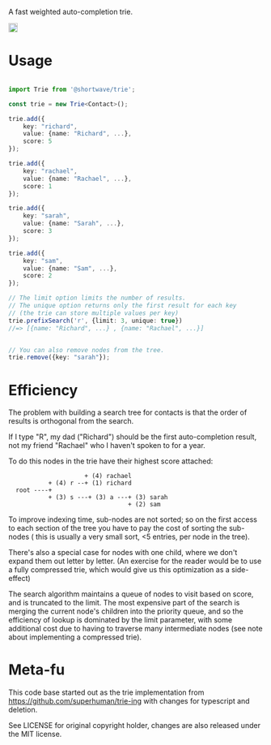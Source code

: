 A fast weighted auto-completion trie.

<a href="https://badge.fury.io/js/%40shortwave%2Ftrie"><img src="https://badge.fury.io/js/%40shortwave%2Ftrie.svg" alt="npm version" height="18"></a>

Usage
=====

```typescript

import Trie from '@shortwave/trie';

const trie = new Trie<Contact>();

trie.add({
    key: "richard",
    value: {name: "Richard", ...},
    score: 5
});

trie.add({
    key: "rachael",
    value: {name: "Rachael", ...},
    score: 1
});

trie.add({
    key: "sarah",
    value: {name: "Sarah", ...},
    score: 3
});

trie.add({
    key: "sam",
    value: {name: "Sam", ...},
    score: 2
});

// The limit option limits the number of results.
// The unique option returns only the first result for each key
// (the trie can store multiple values per key)
trie.prefixSearch('r', {limit: 3, unique: true})
//=> [{name: "Richard", ...} , {name: "Rachael", ...}]


// You can also remove nodes from the tree.
trie.remove({key: "sarah"});
```

Efficiency
==========

The problem with building a search tree for contacts is that the order of
results is orthogonal from the search.

If I type "R", my dad ("Richard") should be the first auto-completion result, not
my friend "Rachael" who I haven't spoken to for a year.

To do this nodes in the trie have their highest score attached:

```
                     + (4) rachael
           + (4) r --+ (1) richard
  root ----+
           + (3) s ---+ (3) a ---+ (3) sarah
                                 + (2) sam
```

To improve indexing time, sub-nodes are not sorted; so on the first access to
each section of the tree you have to pay the cost of sorting the sub-nodes (
this is usually a very small sort, <5 entries, per node in the tree).

There's also a special case for nodes with one child, where we don't expand
them out letter by letter. (An exercise for the reader would be to use a
fully compressed trie, which would give us this optimization as a side-effect)

The search algorithm maintains a queue of nodes to visit based on score, and is
truncated to the limit. The most expensive part of the search is merging the
current node's children into the priority queue, and so the efficiency of lookup
is dominated by the limit parameter, with some additional cost due to having to
traverse many intermediate nodes (see note about implementing a compressed trie).

Meta-fu
=======

This code base started out as the trie implementation from
https://github.com/superhuman/trie-ing with changes for typescript and deletion.

See LICENSE for original copyright holder, changes are also released under the MIT license.
